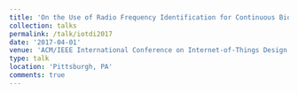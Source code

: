 ```yaml
---
title: 'On the Use of Radio Frequency Identification for Continuous Biomedical Monitoring'
collection: talks
permalink: /talk/iotdi2017
date: '2017-04-01'
venue: 'ACM/IEEE International Conference on Internet-of-Things Design and Implementation (IoTDI) 2017, April, 2017.'
type: talk
location: 'Pittsburgh, PA'
comments: true
---
```


